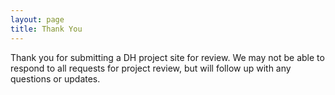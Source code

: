 ```yaml
---
layout: page
title: Thank You
---
```

Thank you for submitting a DH project site for review. We may not be able to respond to all requests for project review, but will follow up with any questions or updates.

